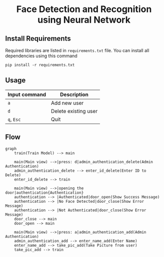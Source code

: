 <div align="center">

# Face Detection and Recognition using Neural Network

</div>

## Install Requirements

Required libraries are listed in `requirements.txt` file. You can install all dependencies using this command

```shell
pip install -r requirements.txt
```

## Usage

| Input command | Description          |
|---------------|----------------------|
| `a`           | Add new user         |
| `d`           | Delete existing user |
| `q`, `Esc`    | Quit                 |

## Flow

```mermaid
graph 
    train(Train Model) --> main
    
    main(Main view) -->|press: d|admin_authentication_delete(Admin Authentication)
    admin_authentication_delete --> enter_id_delete(Enter ID to Delete)
    enter_id_delete --> train
    
    main(Main view) -->|opening the door|authentication{Authentication}
    authentication --> |Authenticated|door_open(Show Success Message)
    authentication --> |No Face Detected|door_close(Show Error Message)
    authentication --> |Not Authenticated|door_close(Show Error Message)
    door_close --> main
    door_open --> main
    
    main(Main view) -->|press: a|admin_authentication_add(Admin Authentication)
    admin_authentication_add --> enter_name_add(Enter Name)
    enter_name_add --> take_pic_add(Take Picture from user)
    take_pic_add --> train

```
